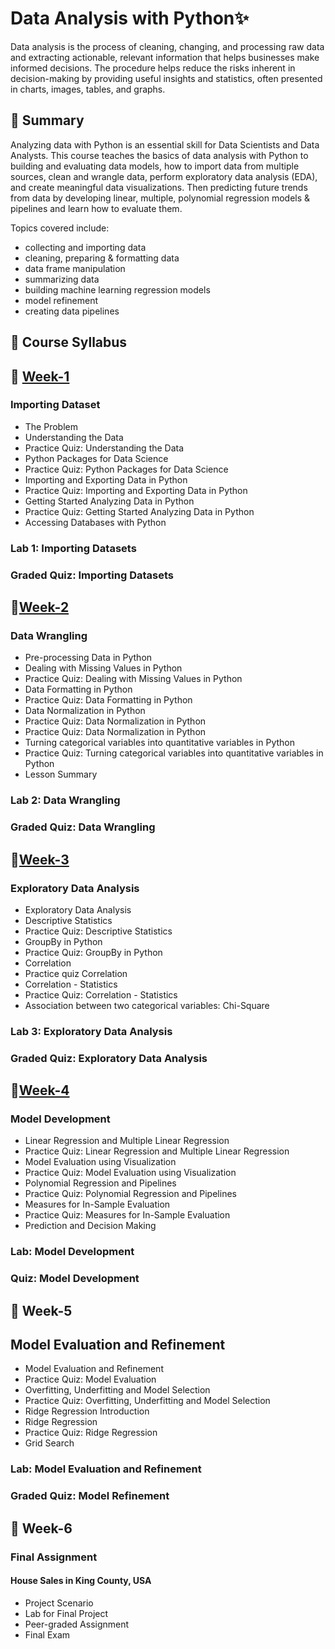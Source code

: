 # Data Analysis with Python✨

Data analysis is the process of cleaning, changing, and processing raw data and extracting actionable, relevant information that helps businesses make informed decisions. The procedure helps reduce the risks inherent in decision-making by providing useful insights and statistics, often presented in charts, images, tables, and graphs.

## 📄 Summary

Analyzing data with Python is an essential skill for Data Scientists and Data Analysts. 
This course teaches the basics of data analysis with Python to building and evaluating data models, how to import data from multiple sources, clean and wrangle data, perform exploratory data analysis (EDA), and create meaningful data visualizations. Then predicting future trends from data by developing linear, multiple, polynomial regression models & pipelines and learn how to evaluate them. 

Topics covered include:  
- collecting and importing data 
- cleaning, preparing & formatting data 
- data frame manipulation 
- summarizing data 
- building machine learning regression models 
- model refinement 
- creating data pipelines


## 📑  Course Syllabus

## 📅 [Week-1](https://github.com/DerartuDagne/IBM-Data-Science-Professional-Certificates/tree/main/07.%20Data%20Analysis%20with%20Python/Week_1_Importing%20Dataset/Week_1_Importing%20Dataset)
### Importing Dataset

- The Problem
- Understanding the Data
- Practice Quiz: Understanding the Data
- Python Packages for Data Science
- Practice Quiz: Python Packages for Data Science
- Importing and Exporting Data in Python
- Practice Quiz: Importing and Exporting Data in Python
- Getting Started Analyzing Data in Python
- Practice Quiz: Getting Started Analyzing Data in Python
- Accessing Databases with Python
### Lab 1: Importing Datasets
### Graded Quiz: Importing Datasets


## 📅[Week-2](https://github.com/DerartuDagne/IBM-Data-Science-Professional-Certificates/tree/main/07.%20Data%20Analysis%20with%20Python/Week_1_Importing%20Dataset/Week_2_Data%20Analysis)
### Data Wrangling
- Pre-processing Data in Python
- Dealing with Missing Values in Python
- Practice Quiz: Dealing with Missing Values in Python
- Data Formatting in Python
- Practice Quiz: Data Formatting in Python
- Data Normalization in Python
- Practice Quiz: Data Normalization in Python
- Practice Quiz: Data Normalization in Python
- Turning categorical variables into quantitative variables in Python
- Practice Quiz: Turning categorical variables into quantitative variables in Python
- Lesson Summary
### Lab 2: Data Wrangling
### Graded Quiz: Data Wrangling
## 📅[Week-3](https://github.com/DerartuDagne/IBM-Data-Science-Professional-Certificates/tree/main/07.%20Data%20Analysis%20with%20Python/Week_1_Importing%20Dataset/Week_3_EDA)
### Exploratory Data Analysis
- Exploratory Data Analysis
- Descriptive Statistics
- Practice Quiz: Descriptive Statistics
- GroupBy in Python
- Practice Quiz: GroupBy in Python
- Correlation
- Practice quiz Correlation
- Correlation - Statistics
- Practice Quiz: Correlation - Statistics
- Association between two categorical variables: Chi-Square
### Lab 3: Exploratory Data Analysis
### Graded Quiz: Exploratory Data Analysis

## 📅[Week-4](https://github.com/DerartuDagne/IBM-Data-Science-Professional-Certificates/tree/main/07.%20Data%20Analysis%20with%20Python/Week_1_Importing%20Dataset/Week_4_Model%20Development)
### Model Development
- Linear Regression and Multiple Linear Regression
- Practice Quiz: Linear Regression and Multiple Linear Regression
- Model Evaluation using Visualization
- Practice Quiz: Model Evaluation using Visualization
- Polynomial Regression and Pipelines
- Practice Quiz: Polynomial Regression and Pipelines
- Measures for In-Sample Evaluation
- Practice Quiz: Measures for In-Sample Evaluation
- Prediction and Decision Making
### Lab: Model Development
### Quiz: Model Development

## 📅 Week-5
## Model Evaluation and Refinement
- Model Evaluation and Refinement
- Practice Quiz: Model Evaluation
- Overfitting, Underfitting and Model Selection
- Practice Quiz: Overfitting, Underfitting and Model Selection
- Ridge Regression Introduction
- Ridge Regression
- Practice Quiz: Ridge Regression
- Grid Search
### Lab: Model Evaluation and Refinement
### Graded Quiz: Model Refinement

## 📅 Week-6
### Final Assignment
#### House Sales in King County, USA
- Project Scenario
- Lab for Final Project
- Peer-graded Assignment
- Final Exam
